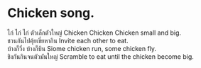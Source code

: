 # Chicken song.  
ไก่ ไก่ ไก่ ตัวเล็กตัวใหญ่ Chicken Chicken Chicken small and big.  
ชวนกันไปคุ้ยเขี่ยหากิน Invite each other to eat.  
บ้างก็วิ่ง บ้างก็บิน Siome chicken run, some chicken fly.  
ชิงกันกินจนตัวมันใหญ่ Scramble to eat until the chicken become big.  
